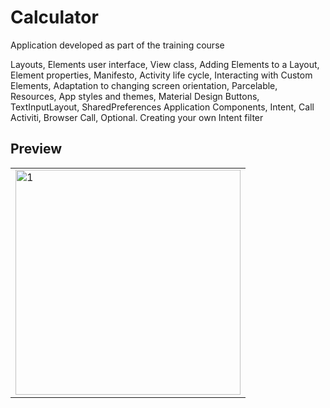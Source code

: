 # Calculator
Application developed as part of the training course

Layouts, Elements
user interface, View class, Adding Elements to a Layout, Element properties, Manifesto, Activity life cycle, Interacting with Custom Elements, Adaptation to changing screen orientation, Parcelable, Resources, App styles and themes, Material Design Buttons, TextInputLayout, SharedPreferences
Application Components, Intent, Call Activiti, Browser Call, Optional. Creating your own Intent filter
## Preview
<table>
   <tr>
    <td> <img src="https://github.com/dontjke/Calculator/assets/31520220/b5831bf5-ee58-4841-a1d9-f0ace734d810"  alt="1" width = 360px  ></td>
  </tr>
</table>
